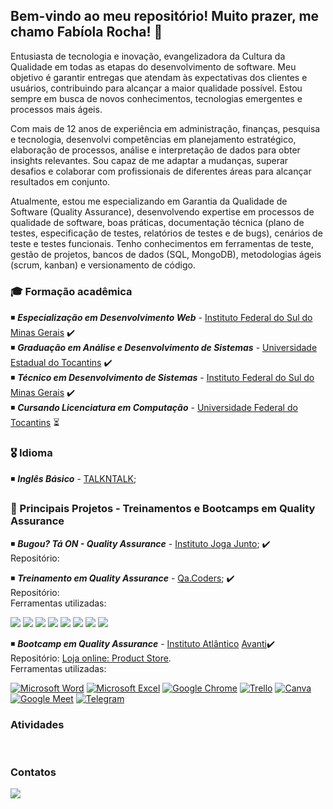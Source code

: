 ## Bem-vindo ao meu repositório! Muito prazer, me chamo Fabíola Rocha! 🤝

Entusiasta de tecnologia e inovação, evangelizadora da Cultura da Qualidade em todas as etapas do desenvolvimento de software. Meu objetivo é garantir entregas que atendam às expectativas dos clientes e usuários, contribuindo para alcançar a maior qualidade possível. Estou sempre em busca de novos conhecimentos, tecnologias emergentes e processos mais ágeis.

Com mais de 12 anos de experiência em administração, finanças, pesquisa e tecnologia, desenvolvi competências em planejamento estratégico, elaboração de processos, análise e interpretação de dados para obter insights relevantes. Sou capaz de me adaptar a mudanças, superar desafios e colaborar com profissionais de diferentes áreas para alcançar resultados em conjunto.

Atualmente, estou me especializando em Garantia da Qualidade de Software (Quality Assurance), desenvolvendo expertise em processos de qualidade de software, boas práticas, documentação técnica (plano de testes, especificação de testes, relatórios de testes e de bugs), cenários de teste e testes funcionais. Tenho conhecimentos em ferramentas de teste, gestão de projetos, bancos de dados (SQL, MongoDB), metodologias ágeis (scrum, kanban) e versionamento de código.

### 🎓 Formação acadêmica 
◾  ***Especialização em Desenvolvimento Web*** - [Instituto Federal do Sul do Minas Gerais](https://portal.ifsuldeminas.edu.br/) ✔️<br>
◾  ***Graduação em Análise e Desenvolvimento de Sistemas*** -  [Universidade Estadual do Tocantins](https://www.unitins.br/nPortal/) ✔️<br>
◾  ***Técnico em Desenvolvimento de Sistemas*** - [Instituto Federal do Sul do Minas Gerais](https://portal.ifsuldeminas.edu.br/) ✔️<br>
◾  ***Cursando Licenciatura em Computação*** -  [Universidade Federal do Tocantins](https://ww2.uft.edu.br/) ⏳

### 🎖️ Idioma 
◾  ***Inglês Básico*** - [TALKNTALK](https://www.talkntalk.com.br/);
  
### 🎯 Principais Projetos - Treinamentos e Bootcamps em Quality Assurance 
◾  ***Bugou? Tá ON - Quality Assurance*** - [Instituto Joga Junto](https://www.linkedin.com/company/institutojogajunto/); ✔️<br>
  Repositório: 
  
◾  ***Treinamento em Quality Assurance*** - [Qa.Coders](https://www.linkedin.com/company/qa-coders/); ✔️<br>
   Repositório: <br>
   Ferramentas utilizadas: <br> 

[![](https://img.shields.io/badge/MongoDB-4EA94B?style=for-the-badge&logo=mongodb&logoColor=white)]()
[![](https://img.shields.io/badge/Microsoft%20SQL%20Server-CC2927?style=for-the-badge&logo=microsoft%20sql%20server&logoColor=white)]()
[![](https://img.shields.io/badge/GIT-E44C30?style=for-the-badge&logo=git&logoColor=white)]()
[![](https://img.shields.io/badge/GitHub-100000?style=for-the-badge&logo=github&logoColor=white)]()
[![](https://img.shields.io/badge/Jira-0052CC?style=for-the-badge&logo=Jira&logoColor=white)]()
[![](https://img.shields.io/badge/Postman-FF6C37?style=for-the-badge&logo=Postman&logoColor=white)]()
[![](https://img.shields.io/badge/Ruby-CC342D?style=for-the-badge&logo=ruby&logoColor=white)]()
[![](https://img.shields.io/badge/Microsoft_Teams-6264A7?style=for-the-badge&logo=microsoft-teams&logoColor=white)]()
   
  
◾  ***Bootcamp em Quality Assurance*** - [Instituto Atlântico](https://www.linkedin.com/company/instituto-atlantico/) [Avanti](https://www.linkedin.com/company/avantiatlantico/)✔️<br>
  Repositório:  [Loja online: Product Store](https://github.com/fabiolarocha/bootcampQA_Atlantico).<br>
  Ferramentas utilizadas: <br>
  
  [![Microsoft Word](https://img.shields.io/badge/Microsoft_Word-2B579A?style=for-the-badge&logo=microsoft-word&logoColor=white)]()
  [![Microsoft Excel](https://img.shields.io/badge/Microsoft_Excel-217346?style=for-the-badge&logo=microsoft-excel&logoColor=white)]()
  [![Google Chrome](https://img.shields.io/badge/Google_chrome-4285F4?style=for-the-badge&logo=Google-chrome&logoColor=white)]()
  [![Trello](https://img.shields.io/badge/Trello-0052CC?style=for-the-badge&logo=trello&logoColor=white])]()
  [![Canva](https://img.shields.io/badge/Canva-%2300C4CC.svg?&style=for-the-badge&logo=Canva&logoColor=white)]()
  [![Google Meet](https://img.shields.io/badge/Google%20Meet-00897B?style=for-the-badge&logo=google-meet&logoColor=white)]()
  [![Telegram](https://img.shields.io/badge/Telegram-2CA5E0?style=for-the-badge&logo=telegram&logoColor=white)]() <br>
                                                                                                                                             
 ### Atividades


<br> 

### Contatos                                                                                                                                                
 <div>
  <a href="https://www.linkedin.com/in/fabiolagrocha" target="_blank"><img src="https://img.shields.io/badge/-LinkedIn-%230077B5?style=for-the-badge&logo=linkedin&logoColor=white" target="_blank"></a><br> 
 <br> 
